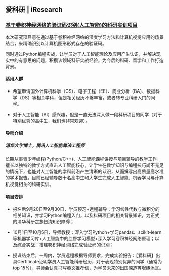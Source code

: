 ## 爱科研 | iResearch

### [基于卷积神经网络的验证码识别(人工智能)的科研实训项目]((https://mp.weixin.qq.com/s/_NLP1tz7jmHa-6rpcyg6jg))

本次研究项目意在通过基于卷积神经网络的深度学习方法和计算机视觉应用的场景结合，来精确识别以计算机图形形式存在的验证码。

同时通过Python编程实战，让学员对于人工智能理论及应用产生认识，并解决现实中的有意思的问题，积攒该领域科研实战经验，为今后的科研、留学和工作打造背景。

#### 适用人群

- 希望申请国外计算机科学（CS）、电子工程（EE）、商业分析（BA）、数据科学（DS）等相关学科，但是相关经历不够丰富，或者转专业科研入门的同学。

- 对于人工智能（AI）感兴趣，但是一直无法深入做一段科研项目的同学（对于特别优秀的高中生，我们也非常欢迎）。

#### 导师介绍

##### 清华大学博士，腾讯人工智能算法工程师

长期从事青少年编程(Python/C++)、人工智能课程讲授与项目辅导的教学工作，擅长以独特的教学方式直击人工智能核心，让学生在数学知识与编程技巧尚不充足的情况下，也能对人工智能的学科前沿产生清晰的认识，从而撰写出高质量高水准的学术报告。目前已经辅导数十名高中生和大学生完成人工智能、机器学习与计算机视觉相关的科研实训。

#### 项目安排

- 报名后9月20日至9月30日，学员预习+远程辅导：学习线性代数与微积分的相关知识，并学习Python编程入门，以及科研项目的相关背景知识，为正式的清华科研之旅扫清知识障碍；

- 10月1日至10月5日，导师教授：深入学习Python+学习pandas、scikit-learn等机器学习库+人工智能中的监督学习模型+深入学习卷积神经网络原理；以及综合实战：搭建卷积神经网络完成验证码的识别；

- 授课结束后，一周内，学员远程根据导师要求，完成实验报告：【爱科研】出具Cerfiticate证明学员人工智能科研经历，对于表现特别优异的同学（通常为top 15%），导师会认真书写英文推荐信，为学员未来的出国深造等增砖添瓦。
